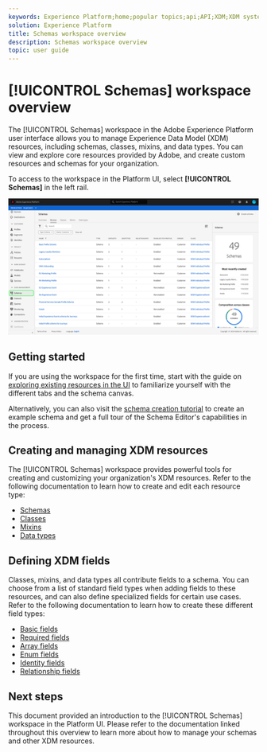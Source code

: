 ```yaml
---
keywords: Experience Platform;home;popular topics;api;API;XDM;XDM system;;experience data model;data model;ui;workspace;
solution: Experience Platform
title: Schemas workspace overview
description: Schemas workspace overview
topic: user guide
---
```


# [!UICONTROL Schemas] workspace overview

The [!UICONTROL Schemas] workspace in the Adobe Experience Platform user interface allows you to manage Experience Data Model (XDM) resources, including schemas, classes, mixins, and data types. You can view and explore core resources provided by Adobe, and create custom resources and schemas for your organization.

To access to the workspace in the Platform UI, select **[!UICONTROL Schemas]** in the left rail.

![](../images/ui/overview/schemas-tab.png)

## Getting started

If you are using the workspace for the first time, start with the guide on [exploring existing resources in the UI](./explore.md) to familiarize yourself with the different tabs and the schema canvas.

Alternatively, you can also visit the [schema creation tutorial](../tutorials/create-schema-ui.md) to create an example schema and get a full tour of the Schema Editor's capabilities in the process.

## Creating and managing XDM resources

The [!UICONTROL Schemas] workspace provides powerful tools for creating and customizing your organization's XDM resources. Refer to the following documentation to learn how to create and edit each resource type:

* [Schemas](./resources/schemas.md)
* [Classes](./resources/classes.md)
* [Mixins](./resources/mixins.md)
* [Data types](./resources/data-types.md)

## Defining XDM fields

Classes, mixins, and data types all contribute fields to a schema. You can choose from a list of standard field types when adding fields to these resources, and can also define specialized fields for certain use cases. Refer to the following documentation to learn how to create these different field types:

* [Basic fields](./fields/basic.md)
* [Required fields](./fields/required.md)
* [Array fields](./fields/array.md)
* [Enum fields](./fields/enum.md)
* [Identity fields](./fields/identity.md)
* [Relationship fields](./fields/relationship.md)

## Next steps

This document provided an introduction to the [!UICONTROL Schemas] workspace in the Platform UI. Please refer to the documentation linked throughout this overview to learn more about how to manage your schemas and other XDM resources.